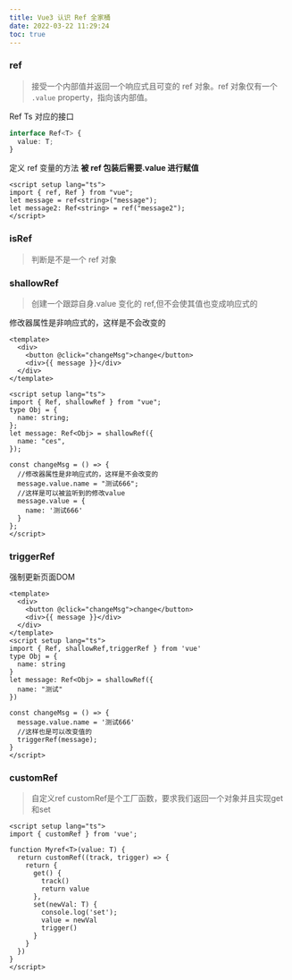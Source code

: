 ```yaml
---
title: Vue3 认识 Ref 全家桶
date: 2022-03-22 11:29:24
toc: true
---
```


### ref

> 接受一个内部值并返回一个响应式且可变的 ref 对象。ref 对象仅有一个 `.value` property，指向该内部值。

Ref Ts 对应的接口

```ts
interface Ref<T> {
  value: T;
}
```

定义 ref 变量的方法
**被 ref 包装后需要.value 进行赋值**

```vue
<script setup lang="ts">
import { ref, Ref } from "vue";
let message = ref<string>("message");
let message2: Ref<string> = ref("message2");
</script>
```

### isRef

> 判断是不是一个 ref 对象

### shallowRef

> 创建一个跟踪自身.value 变化的 ref,但不会使其值也变成响应式的

修改器属性是非响应式的，这样是不会改变的
```vue
<template>
  <div>
    <button @click="changeMsg">change</button>
    <div>{{ message }}</div>
  </div>
</template>

<script setup lang="ts">
import { Ref, shallowRef } from "vue";
type Obj = {
  name: string;
};
let message: Ref<Obj> = shallowRef({
  name: "ces",
});

const changeMsg = () => {
  //修改器属性是非响应式的，这样是不会改变的
  message.value.name = "测试666";
  //这样是可以被监听到的修改value
  message.value = {
    name: '测试666'
  }
};
</script>
```

### triggerRef
强制更新页面DOM
```vue
<template>
  <div>
    <button @click="changeMsg">change</button>
    <div>{{ message }}</div>
  </div>
</template>
<script setup lang="ts">
import { Ref, shallowRef,triggerRef } from 'vue'
type Obj = {
  name: string
}
let message: Ref<Obj> = shallowRef({
  name: "测试"
})
 
const changeMsg = () => {
  message.value.name = '测试666'
  //这样也是可以改变值的
  triggerRef(message);
}
</script> 
```

### customRef
>自定义ref
>customRef是个工厂函数，要求我们返回一个对象并且实现get和set
```vue
<script setup lang="ts">
import { customRef } from 'vue';

function Myref<T>(value: T) {
  return customRef((track, trigger) => {
    return {
      get() {
        track()
        return value
      },
      set(newVal: T) {
        console.log('set');
        value = newVal
        trigger()
      }
    }
  })
}
</script>
```
